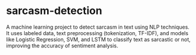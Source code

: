 # sarcasm-detection
A machine learning project to detect sarcasm in text using NLP techniques. It uses labeled data, text preprocessing (tokenization, TF-IDF), and models like Logistic Regression, SVM, and LSTM to classify text as sarcastic or not, improving the accuracy of sentiment analysis.
